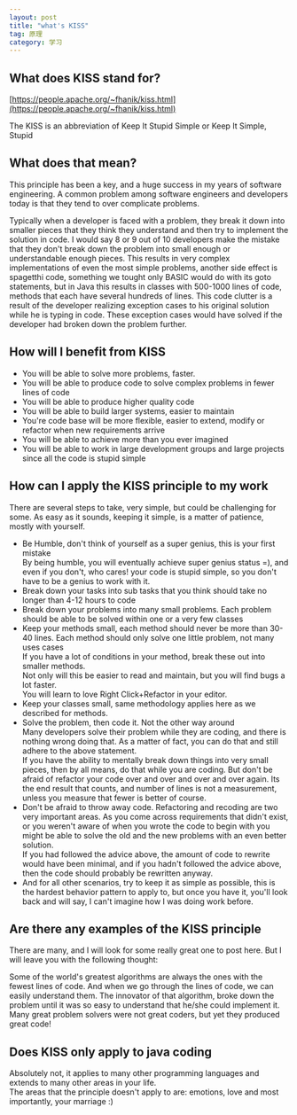 ```yaml
---
layout: post
title: "what's KISS"
tag: 原理
category: 学习
---
```


## What does KISS stand for?
[https://people.apache.org/~fhanik/kiss.html](https://people.apache.org/~fhanik/kiss.html)

The KISS is an abbreviation of Keep It Stupid Simple or Keep It Simple, Stupid

## What does that mean?

This principle has been a key, and a huge success in my years of software engineering. A common problem among software engineers and developers today is that they tend to over complicate problems.

Typically when a developer is faced with a problem, they break it down into smaller pieces that they think they understand and then try to implement the solution in code. I would say 8 or 9 out of 10 developers make the mistake that they don't break down the problem into small enough or understandable enough pieces. This results in very complex implementations of even the most simple problems, another side effect is spagetthi code, something we tought only BASIC would do with its goto statements, but in Java this results in classes with 500-1000 lines of code, methods that each have several hundreds of lines.
This code clutter is a result of the developer realizing exception cases to his original solution while he is typing in code. These exception cases would have solved if the developer had broken down the problem further.

## How will I benefit from KISS

* You will be able to solve more problems, faster.
* You will be able to produce code to solve complex problems in fewer lines of code
* You will be able to produce higher quality code
* You will be able to build larger systems, easier to maintain
* You're code base will be more flexible, easier to extend, modify or refactor when new requirements arrive
* You will be able to achieve more than you ever imagined
* You will be able to work in large development groups and large projects since all the code is stupid simple

## How can I apply the KISS principle to my work

There are several steps to take, very simple, but could be challenging for some. As easy as it sounds, keeping it simple, is a matter of patience, mostly with yourself.

* Be Humble, don't think of yourself as a super genius, this is your first mistake  
By being humble, you will eventually achieve super genius status =), and even if you don't, who cares! your code is stupid simple, so you don't have to be a genius to work with it.
* Break down your tasks into sub tasks that you think should take no longer than 4-12 hours to code
* Break down your problems into many small problems. Each problem should be able to be solved within one or a very few classes
* Keep your methods small, each method should never be more than 30-40 lines. Each method should only solve one little problem, not many uses cases  
If you have a lot of conditions in your method, break these out into smaller methods.  
 Not only will this be easier to read and maintain, but you will find bugs a lot faster.  
You will learn to love Right Click+Refactor in your editor.
* Keep your classes small, same methodology applies here as we described for methods.
* Solve the problem, then code it. Not the other way around  
Many developers solve their problem while they are coding, and there is nothing wrong doing that. As a matter of fact, you can do that and still adhere to the above statement.  
If you have the ability to mentally break down things into very small pieces, then by all means, do that while you are coding. But don't be afraid of refactor your code over and over and over and over again. Its the end result that counts, and number of lines is not a measurement, unless you measure that fewer is better of course.  
* Don't be afraid to throw away code. Refactoring and recoding are two very important areas. As you come across requirements that didn't exist, or you weren't aware of when you wrote the code to begin with you might be able to solve the old and the new problems with an even better solution.   
If you had followed the advice above, the amount of code to rewrite would have been minimal, and if you hadn't followed the advice above, then the code should probably be rewritten anyway.  
* And for all other scenarios, try to keep it as simple as possible, this is the hardest behavior pattern to apply to, but once you have it, you'll look back and will say, I can't imagine how I was doing work before.  

## Are there any examples of the KISS principle

There are many, and I will look for some really great one to post here. But I will leave you with the following thought:

Some of the world's greatest algorithms are always the ones with the fewest lines of code. And when we go through the lines of code, we can easily understand them. The innovator of that algorithm, broke down the problem until it was so easy to understand that he/she could implement it.   
Many great problem solvers were not great coders, but yet they produced great code!

## Does KISS only apply to java coding

Absolutely not, it applies to many other programming languages and extends to many other areas in your life.  
The areas that the principle doesn't apply to are: emotions, love and most importantly, your marriage :)
